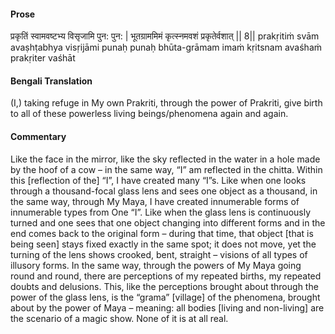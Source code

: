#### Prose 

प्रकृतिं स्वामवष्टभ्य विसृजामि पुन: पुन: |
भूतग्राममिमं कृत्स्नमवशं प्रकृतेर्वशात् || 8||
prakṛitiṁ svām avaṣhṭabhya visṛijāmi punaḥ punaḥ
bhūta-grāmam imaṁ kṛitsnam avaśhaṁ prakṛiter vaśhāt

 #### Bengali Translation 

(I,) taking refuge in My own Prakriti, through the power of Prakriti, give birth to all of these powerless living beings/phenomena again and again.

 #### Commentary 

Like the face in the mirror, like the sky reflected in the water in a hole made by the hoof of a cow – in the same way, “I” am reflected in the chitta. Within this [reflection of the] “I”, I have created many “I”s. Like when one looks through a thousand-focal glass lens and sees one object as a thousand, in the same way, through My Maya, I have created innumerable forms of innumerable types from One “I”. Like when the glass lens is continuously turned and one sees that one object changing into different forms and in the end comes back to the original form – during that time, that object [that is being seen] stays fixed exactly in the same spot; it does not move, yet the turning of the lens shows crooked, bent, straight – visions of all types of illusory forms. In the same way, through the powers of My Maya going round and round, there are perceptions of my repeated births, my repeated doubts and delusions. This, like the perceptions brought about through the power of the glass lens, is the “grama” [village] of the phenomena, brought about by the power of Maya – meaning: all bodies [living and non-living] are the scenario of a magic show. None of it is at all real.